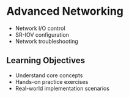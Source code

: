 # Advanced Networking
- Network I/O control
- SR-IOV configuration
- Network troubleshooting

## Learning Objectives
- Understand core concepts
- Hands-on practice exercises
- Real-world implementation scenarios
